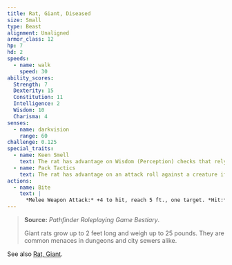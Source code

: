 ```yaml
---
title: Rat, Giant, Diseased
size: Small
type: Beast
alignment: Unaligned
armor_class: 12
hp: 7
hd: 2
speeds:
  - name: walk
    speed: 30
ability_scores:
  Strength: 7
  Dexterity: 15
  Constitution: 11
  Intelligence: 2
  Wisdom: 10
  Charisma: 4
senses:
  - name: darkvision
    range: 60
challenge: 0.125
special_traits:
  - name: Keen Smell
    text: The rat has advantage on Wisdom (Perception) checks that rely on smell.
  - name: Pack Tactics
    text: The rat has advantage on an attack roll against a creature if at least one of the rat's allies is within 5 feet of the creature and the ally isn't incapacitated.
actions:
  - name: Bite
    text: |
      *Melee Weapon Attack:* +4 to hit, reach 5 ft., one target. *Hit:* 4 (1d4 + 2) piercing damage. If the target is a creature, it must succeed on a DC 10 Constitution saving throw or contract a disease. Until the disease is cured, the target can't regain hit points except by magical means, and the target's hit point maximum decreases by 3 (1d6) every 24 hours. If the target's hit point maximum drops to 0 as a result of this disease, the target dies.
---
```


> **Source:** *Pathfinder Roleplaying Game Bestiary*.
>
> Giant rats grow up to 2 feet long and weigh up to 25 pounds. They are common menaces in dungeons and city sewers alike.

See also [Rat, Giant](/monsters/rat-giant/).
